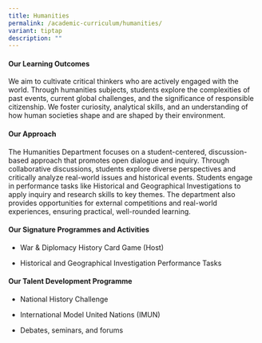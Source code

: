 ```yaml
---
title: Humanities
permalink: /academic-curriculum/humanities/
variant: tiptap
description: ""
---
```

<h4><strong>Our Learning Outcomes</strong></h4>
<p>We aim to cultivate critical thinkers who are actively engaged with the
world. Through humanities subjects, students explore the complexities of
past events, current global challenges, and the significance of responsible
citizenship. We foster curiosity, analytical skills, and an understanding
of how human societies shape and are shaped by their environment.</p>
<h4><strong>Our Approach</strong></h4>
<p>The Humanities Department focuses on a student-centered, discussion-based
approach that promotes open dialogue and inquiry. Through collaborative
discussions, students explore diverse perspectives and critically analyze
real-world issues and historical events. Students engage in performance
tasks like Historical and Geographical Investigations to apply inquiry
and research skills to key themes. The department also provides opportunities
for external competitions and real-world experiences, ensuring practical,
well-rounded learning.</p>
<h4><strong>Our Signature Programmes and Activities</strong></h4>
<ul data-tight="true" class="tight">
<li>
<p>War &amp; Diplomacy History Card Game (Host)</p>
</li>
<li>
<p>Historical and Geographical Investigation Performance Tasks</p>
</li>
</ul>
<h4><strong>Our Talent Development Programme</strong></h4>
<ul data-tight="true" class="tight">
<li>
<p>National History Challenge</p>
</li>
<li>
<p>International Model United Nations (IMUN)</p>
</li>
<li>
<p>Debates, seminars, and forums</p>
</li>
</ul>
<p></p>
